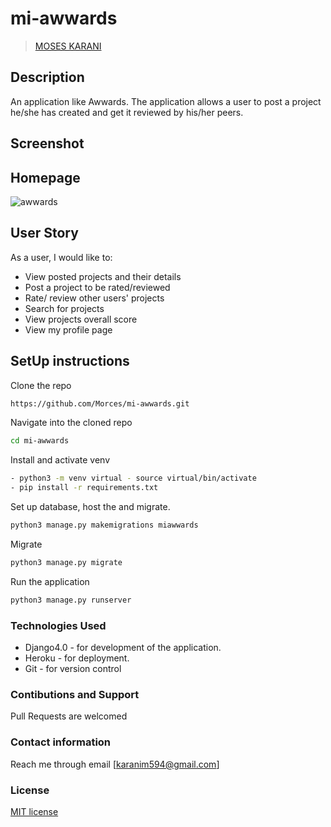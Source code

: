 # mi-awwards
>[MOSES KARANI](https"//github.com/Morces)

## Description
 An application like Awwards. The application allows a user to post a project he/she has created and get it reviewed by his/her peers.

 ## Screenshot
 ## Homepage

 ![awwards](https://user-images.githubusercontent.com/97943808/173427707-c7d7ab1e-e142-4fad-b9b5-9fa48ff81221.png)

 ## User Story
As a user, I would like to:
- View posted projects and their details
- Post a project to be rated/reviewed
- Rate/ review other users' projects
- Search for projects 
- View projects overall score
- View my profile page

## SetUp instructions
Clone the repo
```bash
https://github.com/Morces/mi-awwards.git
```
Navigate into the cloned repo
```bash
cd mi-awwards 
```
Install and activate venv
```bash
- python3 -m venv virtual - source virtual/bin/activate
- pip install -r requirements.txt
```
Set up database, host the and migrate.
```bash
python3 manage.py makemigrations miawwards
```
Migrate
```bash
python3 manage.py migrate
```

Run the application
```bash
python3 manage.py runserver
```

### Technologies Used
- Django4.0 - for development of the application.
- Heroku -  for deployment.
- Git - for version control

### Contibutions and Support
Pull Requests are welcomed

### Contact information 
Reach me through email [karanim594@gmail.com]

### License
[MIT license](https://github.com/Morces/mi-awwards/blob/master/LICENSE)
